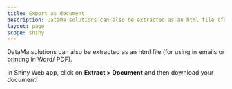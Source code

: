 ```yaml
---
title: Export as document
description: DataMa solutions can also be extracted as an html file (for using in emails or printing in Word/ PDF).
layout: page
scope: shiny
---
```


DataMa solutions can also be extracted as an html file (for using in emails or printing in Word/ PDF).

In Shiny Web app, click on **Extract > Document** and then download your document!
